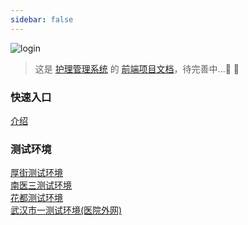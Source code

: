 ```yaml
---
sidebar: false
---
```


<img :src="$withBase('imgs/home/login_page.png')" alt="login">   

> 这是 [护理管理系统](http://120.25.105.45:9866/crNursing/manage/) 的 [前端项目文档]()，待完善中...:tada: :100:  

### 快速入口
[介绍](/开发环境/这好吗)

### 测试环境  

[厚街测试环境](http://120.25.105.45:9866/crNursing/manage/)  
[南医三测试环境](http://120.25.105.45:8062/crNursing/manage/)  
[花都测试环境](http://120.25.105.45:9868/crNursing/manage/)  
[武汉市一测试环境(医院外网)](http://nurse.cr-health.com:34002/crNursing/manage/)

